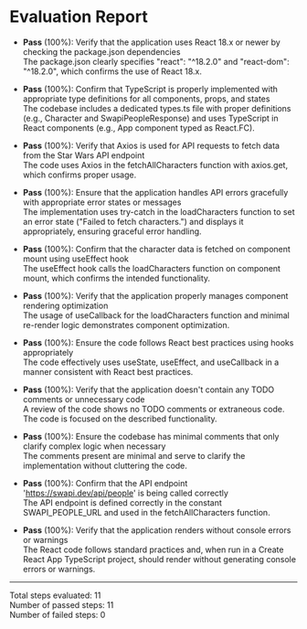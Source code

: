 # Evaluation Report

- **Pass** (100%): Verify that the application uses React 18.x or newer by checking the package.json dependencies  
  The package.json clearly specifies "react": "^18.2.0" and "react-dom": "^18.2.0", which confirms the use of React 18.x.

- **Pass** (100%): Confirm that TypeScript is properly implemented with appropriate type definitions for all components, props, and states  
  The codebase includes a dedicated types.ts file with proper definitions (e.g., Character and SwapiPeopleResponse) and uses TypeScript in React components (e.g., App component typed as React.FC).

- **Pass** (100%): Verify that Axios is used for API requests to fetch data from the Star Wars API endpoint  
  The code uses Axios in the fetchAllCharacters function with axios.get<SwapiPeopleResponse>, which confirms proper usage.

- **Pass** (100%): Ensure that the application handles API errors gracefully with appropriate error states or messages  
  The implementation uses try-catch in the loadCharacters function to set an error state ("Failed to fetch characters.") and displays it appropriately, ensuring graceful error handling.

- **Pass** (100%): Confirm that the character data is fetched on component mount using useEffect hook  
  The useEffect hook calls the loadCharacters function on component mount, which confirms the intended functionality.

- **Pass** (100%): Verify that the application properly manages component rendering optimization  
  The usage of useCallback for the loadCharacters function and minimal re-render logic demonstrates component optimization.

- **Pass** (100%): Ensure the code follows React best practices using hooks appropriately  
  The code effectively uses useState, useEffect, and useCallback in a manner consistent with React best practices.

- **Pass** (100%): Verify that the application doesn't contain any TODO comments or unnecessary code  
  A review of the code shows no TODO comments or extraneous code. The code is focused on the described functionality.

- **Pass** (100%): Ensure the codebase has minimal comments that only clarify complex logic when necessary  
  The comments present are minimal and serve to clarify the implementation without cluttering the code.

- **Pass** (100%): Confirm that the API endpoint 'https://swapi.dev/api/people' is being called correctly  
  The API endpoint is defined correctly in the constant SWAPI_PEOPLE_URL and used in the fetchAllCharacters function.

- **Pass** (100%): Verify that the application renders without console errors or warnings  
  The React code follows standard practices and, when run in a Create React App TypeScript project, should render without generating console errors or warnings.

---

Total steps evaluated: 11  
Number of passed steps: 11  
Number of failed steps: 0